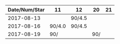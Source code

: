 Date/Num/Star  | 11     | 12     | 20     | 21     |
---------------|--------|--------|--------|--------|
2017-08-13     |        | 90/4.5 |        |        |
2017-08-16     | 90/4.0 | 90/4.5 |        |        |
2017-08-19     | 90/    |        | 90/    |        |
